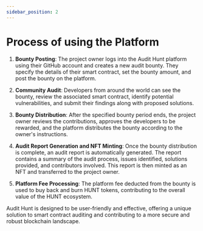 ```yaml
---
sidebar_position: 2
---
```


# Process of using the Platform

1. **Bounty Posting**: The project owner logs into the Audit Hunt platform using their GitHub account and creates a new audit bounty. They specify the details of their smart contract, set the bounty amount, and post the bounty on the platform.

2. **Community Audit**: Developers from around the world can see the bounty, review the associated smart contract, identify potential vulnerabilities, and submit their findings along with proposed solutions.

3. **Bounty Distribution**: After the specified bounty period ends, the project owner reviews the contributions, approves the developers to be rewarded, and the platform distributes the bounty according to the owner's instructions.

4. **Audit Report Generation and NFT Minting**: Once the bounty distribution is complete, an audit report is automatically generated. The report contains a summary of the audit process, issues identified, solutions provided, and contributors involved. This report is then minted as an NFT and transferred to the project owner.

5. **Platform Fee Processing**: The platform fee deducted from the bounty is used to buy back and burn HUNT tokens, contributing to the overall value of the HUNT ecosystem.


Audit Hunt is designed to be user-friendly and effective, offering a unique solution to smart contract auditing and contributing to a more secure and robust blockchain landscape.
